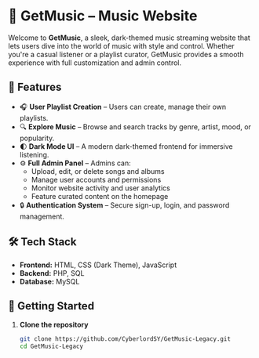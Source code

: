 # 🎵 GetMusic – Music Website

Welcome to **GetMusic**, a sleek, dark-themed music streaming website that lets users dive into the world of music with style and control. Whether you're a casual listener or a playlist curator, GetMusic provides a smooth experience with full customization and admin control.

## 🌟 Features

- 🎧 **User Playlist Creation** – Users can create, manage their own playlists.
- 🔍 **Explore Music** – Browse and search tracks by genre, artist, mood, or popularity.
- 🌓 **Dark Mode UI** – A modern dark-themed frontend for immersive listening.
- ⚙️ **Full Admin Panel** – Admins can:
  - Upload, edit, or delete songs and albums
  - Manage user accounts and permissions
  - Monitor website activity and user analytics
  - Feature curated content on the homepage
- 🔒 **Authentication System** – Secure sign-up, login, and password management.

## 🛠️ Tech Stack

- **Frontend:** HTML, CSS (Dark Theme), JavaScript
- **Backend:** PHP, SQL
- **Database:** MySQL

## 🚀 Getting Started

1. **Clone the repository**  
   ```bash
   git clone https://github.com/CyberlordSY/GetMusic-Legacy.git
   cd GetMusic-Legacy
